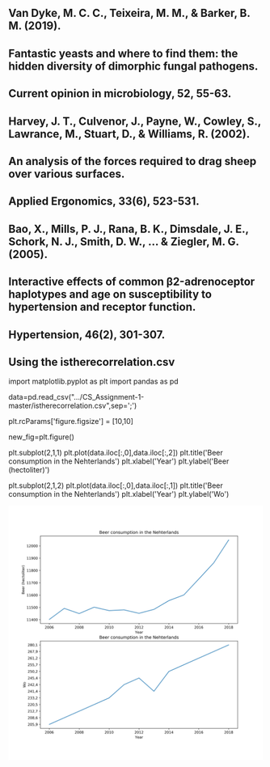 ## Van Dyke, M. C. C., Teixeira, M. M., & Barker, B. M. (2019). 
## Fantastic yeasts and where to find them: the hidden diversity of dimorphic fungal pathogens. 
## Current opinion in microbiology, 52, 55-63.


## Harvey, J. T., Culvenor, J., Payne, W., Cowley, S., Lawrance, M., Stuart, D., & Williams, R. (2002). 
## An analysis of the forces required to drag sheep over various surfaces. 
## Applied Ergonomics, 33(6), 523-531.




## Bao, X., Mills, P. J., Rana, B. K., Dimsdale, J. E., Schork, N. J., Smith, D. W., ... & Ziegler, M. G. (2005). 
## Interactive effects of common β2-adrenoceptor haplotypes and age on susceptibility to hypertension and receptor function. 
## Hypertension, 46(2), 301-307.



## Using the istherecorrelation.csv 

import matplotlib.pyplot as plt
import pandas as pd


data=pd.read_csv(".../CS_Assignment-1-master/istherecorrelation.csv",sep=';')

plt.rcParams['figure.figsize'] = [10,10]

new_fig=plt.figure()


plt.subplot(2,1,1)
plt.plot(data.iloc[:,0],data.iloc[:,2])
plt.title('Beer consumption in the Nehterlands')
plt.xlabel('Year')
plt.ylabel('Beer (hectoliter)')


plt.subplot(2,1,2)
plt.plot(data.iloc[:,0],data.iloc[:,1])
plt.title('Beer consumption in the Nehterlands')
plt.xlabel('Year')
plt.ylabel('Wo')


![](https://github.com/LouisWW/CS_Assignment-1/blob/master/Beer_consumption_NL.png)





